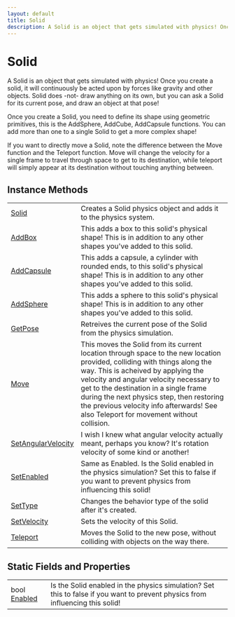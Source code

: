 ```yaml
---
layout: default
title: Solid
description: A Solid is an object that gets simulated with physics! Once you create a solid, it will continuously be acted upon by forces like gravity and other objects. Solid does -not- draw anything on its own, but you can ask a Solid for its current pose, and draw an object at that pose!  Once you create a Solid, you need to define its shape using geometric primitives, this is the AddSphere, AddCube, AddCapsule functions. You can add more than one to a single Solid to get a more complex shape!  If you want to directly move a Solid, note the difference between the Move function and the Teleport function. Move will change the velocity for a single frame to travel through space to get to its destination, while teleport will simply appear at its destination without touching anything between.
---
```

# Solid

A Solid is an object that gets simulated with physics! Once
you create a solid, it will continuously be acted upon by forces like
gravity and other objects. Solid does -not- draw anything on its own,
but you can ask a Solid for its current pose, and draw an object at
that pose!

Once you create a Solid, you need to define its shape using geometric
primitives, this is the AddSphere, AddCube, AddCapsule functions. You
can add more than one to a single Solid to get a more complex shape!

If you want to directly move a Solid, note the difference between the
Move function and the Teleport function. Move will change the
velocity for a single frame to travel through space to get to its
destination, while teleport will simply appear at its destination
without touching anything between.



## Instance Methods

|  |  |
|--|--|
|[Solid]({{site.url}}/Pages/Reference/Solid/Solid.html)|Creates a Solid physics object and adds it to the physics system.|
|[AddBox]({{site.url}}/Pages/Reference/Solid/AddBox.html)|This adds a box to this solid's physical shape! This is in addition to any other shapes you've added to this solid.|
|[AddCapsule]({{site.url}}/Pages/Reference/Solid/AddCapsule.html)|This adds a capsule, a cylinder with rounded ends, to this solid's physical shape! This is in addition to any other shapes you've added to this solid.|
|[AddSphere]({{site.url}}/Pages/Reference/Solid/AddSphere.html)|This adds a sphere to this solid's physical shape! This is in addition to any other shapes you've added to this solid.|
|[GetPose]({{site.url}}/Pages/Reference/Solid/GetPose.html)|Retreives the current pose of the Solid from the physics simulation.|
|[Move]({{site.url}}/Pages/Reference/Solid/Move.html)|This moves the Solid from its current location through space to the new location provided, colliding with things along the way. This is acheived by applying the velocity and angular velocity necessary to get to the destination in a single frame during the next physics step, then restoring the previous velocity info afterwards! See also Teleport for movement without collision.|
|[SetAngularVelocity]({{site.url}}/Pages/Reference/Solid/SetAngularVelocity.html)|I wish I knew what angular velocity actually meant, perhaps you know? It's rotation velocity of some kind or another!|
|[SetEnabled]({{site.url}}/Pages/Reference/Solid/SetEnabled.html)|Same as Enabled. Is the Solid enabled in the physics simulation? Set this to false if you want to prevent physics from influencing this solid!|
|[SetType]({{site.url}}/Pages/Reference/Solid/SetType.html)|Changes the behavior type of the solid after it's created.|
|[SetVelocity]({{site.url}}/Pages/Reference/Solid/SetVelocity.html)|Sets the velocity of this Solid.|
|[Teleport]({{site.url}}/Pages/Reference/Solid/Teleport.html)|Moves the Solid to the new pose, without colliding with objects on the way there.|


## Static Fields and Properties

|  |  |
|--|--|
|bool [Enabled]({{site.url}}/Pages/Reference/Solid/Enabled.html)|Is the Solid enabled in the physics simulation? Set this to false if you want to prevent physics from influencing this solid!|


